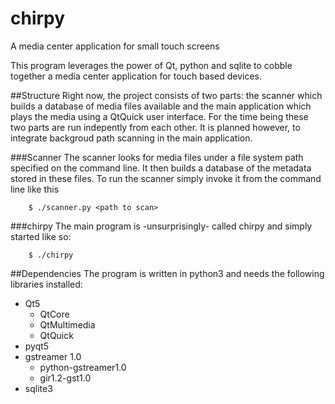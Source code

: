 # chirpy
A media center application for small touch screens

This program leverages the power of Qt, python and sqlite to cobble together a media center application for touch based devices.

##Structure
Right now, the project consists of two parts: the scanner which builds a database of media files available and the main application which plays the media using a QtQuick user interface. For the time being these two parts are run indepently from each other. It is planned however, to integrate backgroud path scanning in the main application.

###Scanner
The scanner looks for media files under a file system path specified on the command line. It then builds a database of the metadata stored in these files. To run the scanner simply invoke it from the command line like this
```
    $ ./scanner.py <path to scan>
```
###chirpy
The main program is -unsurprisingly- called chirpy and simply started like so:
```
    $ ./chirpy
```
##Dependencies
The program is written in python3 and needs the following libraries installed:

* Qt5
  * QtCore
  * QtMultimedia
  * QtQuick
* pyqt5
* gstreamer 1.0
  * python-gstreamer1.0
  * gir1.2-gst1.0
* sqlite3
